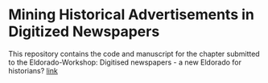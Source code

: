 # Mining Historical Advertisements in Digitized Newspapers

This repository contains the code and manuscript for the chapter submitted to the Eldorado-Workshop: Digitised newspapers - a new Eldorado for historians? [link](https://impresso.github.io/eldorado/)


